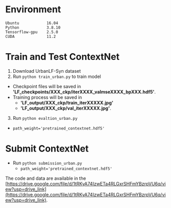 # Environment
```
Ubuntu            16.04
Python            3.8.10
Tensorflow-gpu    2.5.0
CUDA              11.2
```

# Train and Test ContextNet
1. Download UrbanLF-Syn dataset 
2. Run `python train_urban.py` to train model
  - Checkpoint files will be saved in **'LF_checkpoints/XXX_ckp/iterXXXX_valmseXXXX_bpXXX.hdf5'**.
  - Training process will be saved in 
    - **'LF_output/XXX_ckp/train_iterXXXXX.jpg'**
    - **'LF_output/XXX_ckp/val_iterXXXXX.jpg'**.
3. Run `python evaltion_urban.py`
  - `path_weight='pretrained_contextnet.hdf5'`
# Submit ContextNet 
- Run `python submission_urban.py`
  - `path_weight='pretrained_contextnet.hdf5'`



The code and data are available in the [https://drive.google.com/file/d/1tRKyA74IzwETa4RLGxrSHFmYBzrpVU6q/view?usp=drive_link](https://drive.google.com/file/d/1tRKyA74IzwETa4RLGxrSHFmYBzrpVU6q/view?usp=drive_link).